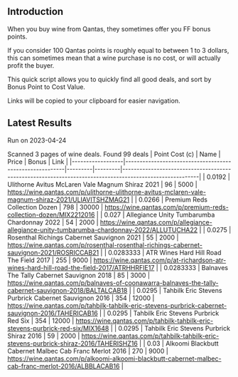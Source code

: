 ## Introduction

When you buy wine from Qantas, they sometimes offer you FF bonus points. 

If you consider 100 Qantas points is roughly equal to between 1 to 3 dollars, this can sometimes mean that a wine purchase is no cost, or will actually profit the buyer.

This quick script allows you to quickly find all good deals, and sort by Bonus Point to Cost Value.

Links will be copied to your clipboard for easier navigation.

## Latest Results

Run on 2023-04-24

Scanned 3 pages of wine deals.
Found 99 deals
|   Point Cost (c) | Name                                                    |   Price |   Bonus | Link                                                                                                    |
|------------------|---------------------------------------------------------|---------|---------|---------------------------------------------------------------------------------------------------------|
|        0.0192    | Ulithorne Avitus McLaren Vale Magnum Shiraz 2021        |      96 |    5000 | https://wine.qantas.com/p/ulithorne-ulithorne-avitus-mclaren-vale-magnum-shiraz-2021/ULIAVITSHZMAG21    |
|        0.0266    | Premium Reds Collection Dozen                           |     798 |   30000 | https://wine.qantas.com/p/premium-reds-collection-dozen/MIX2212016                                      |
|        0.027     | Allegiance Unity Tumbarumba Chardonnay 2022             |      54 |    2000 | https://wine.qantas.com/p/allegiance-allegiance-unity-tumbarumba-chardonnay-2022/ALLUTUCHA22            |
|        0.0275    | Rosenthal Richings Cabernet Sauvignon 2021              |      55 |    2000 | https://wine.qantas.com/p/rosenthal-rosenthal-richings-cabernet-sauvignon-2021/ROSRICCAB21              |
|        0.0283333 | ATR Wines Hard Hill Road The Field 2017                 |     255 |    9000 | https://wine.qantas.com/p/at-richardson-atr-wines-hard-hill-road-the-field-2017/ATRHHRFIE17             |
|        0.0283333 | Balnaves The Tally Cabernet Sauvignon 2018              |      85 |    3000 | https://wine.qantas.com/p/balnaves-of-coonawarra-balnaves-the-tally-cabernet-sauvignon-2018/BALTALCAB18 |
|        0.0295    | Tahbilk Eric Stevens Purbrick Cabernet Sauvignon 2016   |     354 |   12000 | https://wine.qantas.com/p/tahbilk-tahbilk-eric-stevens-purbrick-cabernet-sauvignon-2016/TAHERICAB16     |
|        0.0295    | Tahbilk Eric Stevens Purbrick Red Six                   |     354 |   12000 | https://wine.qantas.com/p/tahbilk-tahbilk-eric-stevens-purbrick-red-six/MIX1648                         |
|        0.0295    | Tahbilk Eric Stevens Purbrick Shiraz 2016               |      59 |    2000 | https://wine.qantas.com/p/tahbilk-tahbilk-eric-stevens-purbrick-shiraz-2016/TAHERISHZ16                 |
|        0.03      | Alkoomi Blackbutt Cabernet Malbec Cab Franc Merlot 2016 |     270 |    9000 | https://wine.qantas.com/p/alkoomi-alkoomi-blackbutt-cabernet-malbec-cab-franc-merlot-2016/ALBBLACAB16   |

